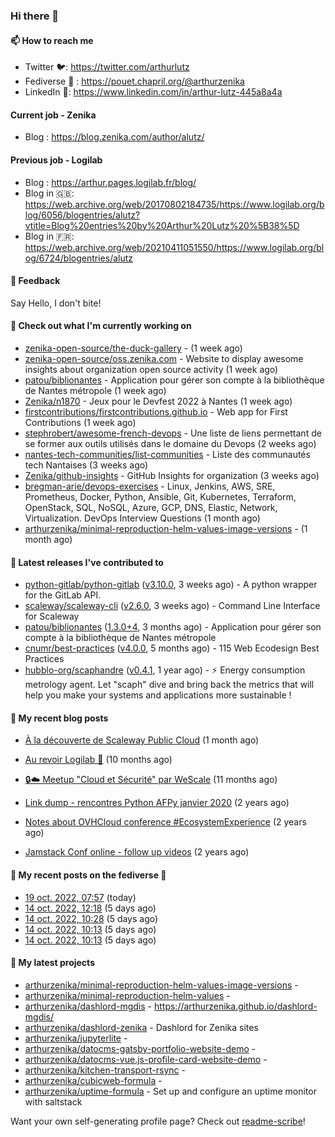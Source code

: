 ### Hi there 👋

#### 📫 How to reach me

- Twitter 🐦: https://twitter.com/arthurlutz
- Fediverse 🐘 : https://pouet.chapril.org/@arthurzenika
- LinkedIn 👔:  https://www.linkedin.com/in/arthur-lutz-445a8a4a

#### Current job - Zenika 

- Blog : https://blog.zenika.com/author/alutz/

#### Previous job - Logilab

- Blog : https://arthur.pages.logilab.fr/blog/
- Blog in 🇬🇧: https://web.archive.org/web/20170802184735/https://www.logilab.org/blog/6056/blogentries/alutz?vtitle=Blog%20entries%20by%20Arthur%20Lutz%20%5B38%5D
- Blog in 🇫🇷: https://web.archive.org/web/20210411051550/https://www.logilab.org/blog/6724/blogentries/alutz

#### 💬 Feedback

Say Hello, I don't bite!

#### 👷 Check out what I'm currently working on

- [zenika-open-source/the-duck-gallery](https://github.com/zenika-open-source/the-duck-gallery) -  (1 week ago)
- [zenika-open-source/oss.zenika.com](https://github.com/zenika-open-source/oss.zenika.com) - Website to display awesome insights about organization open source activity (1 week ago)
- [patou/biblionantes](https://github.com/patou/biblionantes) - Application pour gérer son compte à la bibliothèque de Nantes métropole (1 week ago)
- [Zenika/n1870](https://github.com/Zenika/n1870) - Jeux pour le Devfest 2022 à Nantes (1 week ago)
- [firstcontributions/firstcontributions.github.io](https://github.com/firstcontributions/firstcontributions.github.io) - Web app for First Contributions (1 week ago)
- [stephrobert/awesome-french-devops](https://github.com/stephrobert/awesome-french-devops) - Une liste de liens permettant de se former aux outils utilisés dans le domaine du Devops (2 weeks ago)
- [nantes-tech-communities/list-communities](https://github.com/nantes-tech-communities/list-communities) - Liste des communautés tech Nantaises (3 weeks ago)
- [Zenika/github-insights](https://github.com/Zenika/github-insights) - GitHub Insights for organization (3 weeks ago)
- [bregman-arie/devops-exercises](https://github.com/bregman-arie/devops-exercises) - Linux, Jenkins, AWS, SRE, Prometheus, Docker, Python, Ansible, Git, Kubernetes, Terraform, OpenStack, SQL, NoSQL, Azure, GCP, DNS, Elastic, Network, Virtualization. DevOps Interview Questions (1 month ago)
- [arthurzenika/minimal-reproduction-helm-values-image-versions](https://github.com/arthurzenika/minimal-reproduction-helm-values-image-versions) -  (1 month ago)


#### 🔭 Latest releases I've contributed to

- [python-gitlab/python-gitlab](https://github.com/python-gitlab/python-gitlab) ([v3.10.0](https://github.com/python-gitlab/python-gitlab/releases/tag/v3.10.0), 3 weeks ago) - A python wrapper for the GitLab API.
- [scaleway/scaleway-cli](https://github.com/scaleway/scaleway-cli) ([v2.6.0](https://github.com/scaleway/scaleway-cli/releases/tag/v2.6.0), 3 weeks ago) - Command Line Interface for Scaleway
- [patou/biblionantes](https://github.com/patou/biblionantes) ([1.3.0&#43;4](https://github.com/patou/biblionantes/releases/tag/1.3.0%2B4), 3 months ago) - Application pour gérer son compte à la bibliothèque de Nantes métropole
- [cnumr/best-practices](https://github.com/cnumr/best-practices) ([v4.0.0](https://github.com/cnumr/best-practices/releases/tag/v4.0.0), 5 months ago) - 115 Web Ecodesign Best Practices
- [hubblo-org/scaphandre](https://github.com/hubblo-org/scaphandre) ([v0.4.1](https://github.com/hubblo-org/scaphandre/releases/tag/v0.4.1), 1 year ago) - ⚡ Energy consumption metrology agent. Let &#34;scaph&#34; dive and bring back the metrics that will help you make your systems and applications more sustainable !

#### 📜 My recent blog posts 

- [À la découverte de Scaleway Public Cloud](https://blog.zenika.com/2022/09/07/a-la-decouverte-de-scaleway-public-cloud/) (1 month ago)

- [Au revoir Logilab 👋](https://arthur.pages.logilab.fr/blog/au-revoir-logilab.html) (10 months ago)
- [🔒☁️ Meetup &#34;Cloud et Sécurité&#34; par WeScale](https://arthur.pages.logilab.fr/blog/meetup-cloud-et-securite-par-wescale.html) (11 months ago)
- [Link dump - rencontres Python AFPy janvier 2020](https://arthur.pages.logilab.fr/blog/link-dump-rencontres-python-afpy-janvier-2020.html) (2 years ago)
- [Notes about OVHCloud conference #EcosystemExperience](https://arthur.pages.logilab.fr/blog/notes-about-ovhcloud-conference-ecosystemexperience.html) (2 years ago)
- [Jamstack Conf online - follow up videos](https://arthur.pages.logilab.fr/blog/jamstack-conf-online-follow-up-videos.html) (2 years ago)

#### 📜 My recent posts on the fediverse 🐘

- [19 oct. 2022, 07:57](https://pouet.chapril.org/@arthurzenika/109193873318058348) (today)
- [14 oct. 2022, 12:18](https://pouet.chapril.org/@arthurzenika/109166585493536412) (5 days ago)
- [14 oct. 2022, 10:28](https://pouet.chapril.org/@arthurzenika/109166152967194411) (5 days ago)
- [14 oct. 2022, 10:13](https://pouet.chapril.org/@arthurzenika/109166095361332318) (5 days ago)
- [14 oct. 2022, 10:13](https://pouet.chapril.org/@arthurzenika/109166093296575469) (5 days ago)

#### 🌱 My latest projects

- [arthurzenika/minimal-reproduction-helm-values-image-versions](https://github.com/arthurzenika/minimal-reproduction-helm-values-image-versions) - 
- [arthurzenika/minimal-reproduction-helm-values](https://github.com/arthurzenika/minimal-reproduction-helm-values) - 
- [arthurzenika/dashlord-mgdis](https://github.com/arthurzenika/dashlord-mgdis) - https://arthurzenika.github.io/dashlord-mgdis/
- [arthurzenika/dashlord-zenika](https://github.com/arthurzenika/dashlord-zenika) - Dashlord for Zenika sites
- [arthurzenika/jupyterlite](https://github.com/arthurzenika/jupyterlite) - 
- [arthurzenika/datocms-gatsby-portfolio-website-demo](https://github.com/arthurzenika/datocms-gatsby-portfolio-website-demo) - 
- [arthurzenika/datocms-vue.js-profile-card-website-demo](https://github.com/arthurzenika/datocms-vue.js-profile-card-website-demo) - 
- [arthurzenika/kitchen-transport-rsync](https://github.com/arthurzenika/kitchen-transport-rsync) - 
- [arthurzenika/cubicweb-formula](https://github.com/arthurzenika/cubicweb-formula) - 
- [arthurzenika/uptime-formula](https://github.com/arthurzenika/uptime-formula) -  Set up and configure an uptime monitor with saltstack



Want your own self-generating profile page? Check out [readme-scribe](https://github.com/muesli/readme-scribe)!
